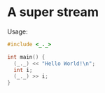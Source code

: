 # A super stream

Usage:

```c++
#include <_._>

int main() {
  (_._) << "Hello World!\n";
  int i;
  (_._) >> i;
}
```
